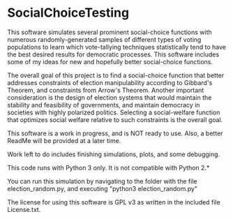 # SocialChoiceTesting
  This software simulates several prominent social-choice functions with numerous randomly-generated samples of different types of voting populations to learn which vote-tallying techniques statistically tend to have the best desired results for democratic processes. This software includes some of my ideas for new and hopefully better social-choice functions.

  The overall goal of this project is to find a social-choice function that better addresses constraints of election manipulability according to Gibbard's Theorem, and constraints from Arrow's Theorem. Another important consideration is the design of election systems that would maintain the stability and feasibility of governments, and maintain democracy in societies with highly polarized politics. Selecting a social-welfare function that optimizes social welfare relative to such constraints is the overall goal.

  This software is a work in progress, and is NOT ready to use. Also, a better ReadMe will be provided at a later time.

  Work left to do includes finishing simulations, plots, and some debugging.

  This code runs with Python 3 only.  It is not compatible with Python 2.\*

  You can run this simulation by navigating to the folder with the file election_random.py, and executing "python3 election_random.py"

The license for using this software is GPL v3 as written in the included file License.txt.
